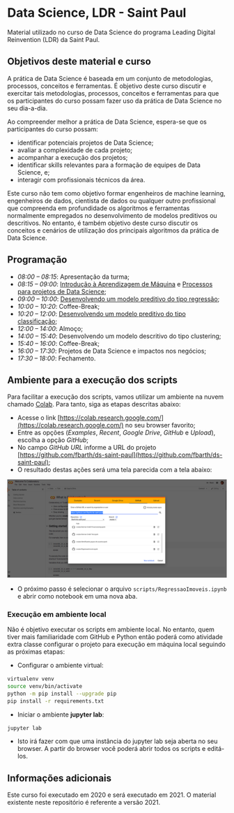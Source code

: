 # Data Science, LDR - Saint Paul

Material utilizado no curso de Data Science do programa Leading Digital Reinvention (LDR) da Saint Paul. 

## Objetivos deste material e curso

A prática de Data Science é baseada em um conjunto de metodologias, processos, conceitos e ferramentas. É objetivo deste curso discutir e exercitar tais metodologias, processos, conceitos e ferramentas para que os participantes do curso possam fazer uso da prática de Data Science no seu dia-a-dia. 

Ao compreender melhor a prática de Data Science, espera-se que os participantes do curso possam: 
* identificar potenciais projetos de Data Science; 
* avaliar a complexidade de cada projeto; 
* acompanhar a execução dos projetos; 
* identificar skills relevantes para a formação de equipes de Data Science, e; 
* interagir com profissionais técnicos da área. 

Este curso não tem como objetivo formar engenheiros de machine learning, engenheiros de dados, cientista de dados ou qualquer outro profissional que compreenda em profundidade os algoritmos e ferramentas normalmente empregados no desenvolvimento de modelos preditivos ou descritivos. No entanto, é também objetivo deste curso discutir os conceitos e cenários de utilização dos principais algoritmos da prática de Data Science.

## Programação

* *08:00 – 08:15*:	Apresentação da turma;
* *08:15 – 09:00*:  [Introdução à Aprendizagem de Máquina](slides/02_aIntroducao.pdf) e [Processos para projetos de Data Science](slides/03_bigDataCiencaDadosKDD.pdf); 
* *09:00 – 10:00*:  [Desenvolvendo um modelo preditivo do tipo regressão](scripts/RegressaoImoveis.ipynb);
* *10:00 – 10:20*:  Coffee-Break;
* *10:20 – 12:00*:  [Desenvolvendo um modelo preditivo do tipo classificação](scripts/2021_breast_cancer/README.md);
* *12:00 – 14:00*:  Almoço; 
* *14:00 – 15:40*:  Desenvolvendo um modelo descritivo do tipo clustering;
* *15:40 – 16:00*:  Coffee-Break;
* *16:00 – 17:30*:  Projetos de Data Science e impactos nos negócios;
* *17:30 – 18:00*:  Fechamento.

## Ambiente para a execução dos scripts

Para facilitar a execução dos scripts, vamos utilizar um ambiente na nuvem chamado [Colab](https://colab.research.google.com/). Para tanto, siga as etapas descritas abaixo:

* Acesse o link [https://colab.research.google.com/](https://colab.research.google.com/) no seu browser favorito;
* Entre as opções (*Examples*, *Recent*, *Google Drive*, *GitHub* e *Upload*), escolha a opção *GitHub*;
* No campo *GitHub URL* informe a URL do projeto [https://github.com/fbarth/ds-saint-paul](https://github.com/fbarth/ds-saint-paul);
* O resultado destas ações será uma tela parecida com a tela abaixo:

![Abertura de projeto no Colab](img/colab.png "Abertura de projeto no Colab")

* O próximo passo é selecionar o arquivo `scripts/RegressaoImoveis.ipynb` e abrir como notebook em uma nova aba. 

### Execução em ambiente local

Não é objetivo executar os scripts em ambiente local. No entanto, quem tiver mais familiaridade com GitHub e Python então poderá como atividade extra classe configurar o projeto para execução em máquina local seguindo as próximas etapas: 

* Configurar o ambiente virtual:

````bash
virtualenv venv
source venv/bin/activate
python -m pip install --upgrade pip
pip install -r requirements.txt
````

* Iniciar o ambiente **jupyter lab**:

````bash
jupyter lab
````

* Isto irá fazer com que uma instância do jupyter lab seja aberta no seu browser. A partir do browser você poderá abrir todos os scripts e editá-los. 


## Informações adicionais

Este curso foi executado em 2020 e será executado em 2021. O material existente neste repositório é referente a versão 2021. 
